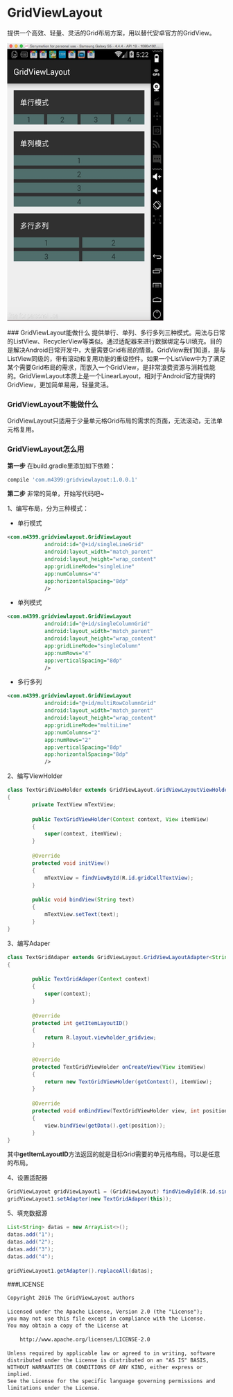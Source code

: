 # GridViewLayout
提供一个高效、轻量、灵活的Grid布局方案，用以替代安卓官方的GridView。
<p align="left" >
  <img src="https://github.com/aqiansunboy/GridViewLayout/blob/master/Screenshot.png?raw=true" alt="GridViewLayout" title="GridViewLayout" width="360" height="640">
</p>
### GridViewLayout能做什么
提供单行、单列、多行多列三种模式。用法与日常的ListView、RecyclerView等类似。通过适配器来进行数据绑定与UI填充。目的是解决Android日常开发中，大量需要Grid布局的情景。GridView我们知道，是与ListView同级的，带有滚动和复用功能的重级控件。如果一个ListView中为了满足某个需要Grid布局的需求，而嵌入一个GridView，是非常浪费资源与消耗性能的。GridViewLayout本质上是一个LinearLayout，相对于Android官方提供的GridView，更加简单易用，轻量灵活。

### GridViewLayout不能做什么
GridViewLayout只适用于少量单元格Grid布局的需求的页面，无法滚动，无法单元格复用。

### GridViewLayout怎么用
**第一步**
在build.gradle里添加如下依赖：
```groovy
compile 'com.m4399:gridviewlayout:1.0.0.1'
```

**第二步**
非常的简单，开始写代码吧~

1、编写布局，分为三种模式：
- 单行模式
```xml
<com.m4399.gridviewlayout.GridViewLayout
            android:id="@+id/singleLineGrid"
            android:layout_width="match_parent"
            android:layout_height="wrap_content"
            app:gridLineMode="singleLine"
            app:numColumns="4"
            app:horizontalSpacing="8dp"
            />
```

- 单列模式
```xml
<com.m4399.gridviewlayout.GridViewLayout
            android:id="@+id/singleColumnGrid"
            android:layout_width="match_parent"
            android:layout_height="wrap_content"
            app:gridLineMode="singleColumn"
            app:numRows="4"
            app:verticalSpacing="8dp"
            />
```

- 多行多列
```xml
<com.m4399.gridviewlayout.GridViewLayout
            android:id="@+id/multiRowColumnGrid"
            android:layout_width="match_parent"
            android:layout_height="wrap_content"
            app:gridLineMode="multiLine"
            app:numColumns="2"
            app:numRows="2"
            app:verticalSpacing="8dp"
            app:horizontalSpacing="8dp"
            />
```

2、编写ViewHolder
```java
class TextGridViewHolder extends GridViewLayout.GridViewLayoutViewHolder
{
        private TextView mTextView;

        public TextGridViewHolder(Context context, View itemView)
        {
            super(context, itemView);
        }

        @Override
        protected void initView()
        {
            mTextView = findViewById(R.id.gridCellTextView);
        }

        public void bindView(String text)
        {
            mTextView.setText(text);
        }
}
```

3、编写Adaper
```java
class TextGridAdaper extends GridViewLayout.GridViewLayoutAdapter<String, TextGridViewHolder>
{

        public TextGridAdaper(Context context)
        {
            super(context);
        }

        @Override
        protected int getItemLayoutID()
        {
            return R.layout.viewholder_gridview;
        }

        @Override
        protected TextGridViewHolder onCreateView(View itemView)
        {
            return new TextGridViewHolder(getContext(), itemView);
        }

        @Override
        protected void onBindView(TextGridViewHolder view, int position)
        {
            view.bindView(getData().get(position));
        }
}
```
其中**getItemLayoutID**方法返回的就是目标Grid需要的单元格布局。可以是任意的布局。

4、设置适配器
```java
GridViewLayout gridViewLayout1 = (GridViewLayout) findViewById(R.id.singleLineGrid);
gridViewLayout1.setAdapter(new TextGridAdaper(this));
```

5、填充数据源
```java
List<String> datas = new ArrayList<>();
datas.add("1");
datas.add("2");
datas.add("3");
datas.add("4");

gridViewLayout1.getAdapter().replaceAll(datas);
```

###LICENSE

    Copyright 2016 The GridViewLayout authors

    Licensed under the Apache License, Version 2.0 (the "License");
    you may not use this file except in compliance with the License.
    You may obtain a copy of the License at

        http://www.apache.org/licenses/LICENSE-2.0

    Unless required by applicable law or agreed to in writing, software
    distributed under the License is distributed on an "AS IS" BASIS,
    WITHOUT WARRANTIES OR CONDITIONS OF ANY KIND, either express or implied.
    See the License for the specific language governing permissions and
    limitations under the License.
